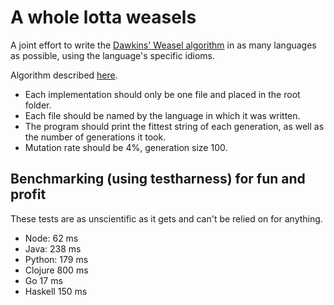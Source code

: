 A whole lotta weasels
======

A joint effort to write the [Dawkins' Weasel algorithm][wikipedia] in as many languages as possible, using the language's specific idioms.

Algorithm described [here][algorithm].

+ Each implementation should only be one file and placed in the root folder.
+ Each file should be named by the language in which it was written.
+ The program should print the fittest string of each generation, as well as the number of generations it took.
+ Mutation rate should be 4%, generation size 100.


Benchmarking (using testharness) for fun and profit
------

These tests are as unscientific as it gets and can't be relied on for anything.

+ Node: 62 ms
+ Java: 238 ms
+ Python: 179 ms
+ Clojure 800 ms
+ Go 17 ms
+ Haskell 150 ms

[wikipedia]: http://en.wikipedia.org/wiki/Weasel_program
[algorithm]: http://rationalwiki.org/wiki/Dawkins_weasel

